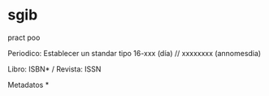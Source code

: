 # sgib
pract poo



Periodico: Establecer un standar tipo 16-xxx (día) // xxxxxxxx (annomesdia)

Libro: ISBN* / Revista: ISSN

Metadatos *
